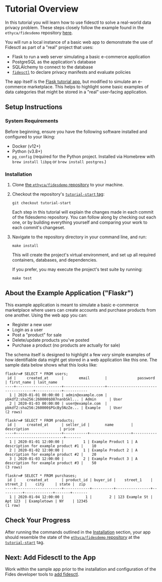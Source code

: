 # Tutorial Overview

In this tutorial you will learn how to use fidesctl to solve a real-world data privacy problem. These steps closely follow the example found in the `ethyca/fidesdemo` repository [here](https://github.com/ethyca/fidesdemo).

You will run a local instance of a basic web app to demonstrate the use of Fidesctl as part of a "real" project that uses:

* Flask to run a web server simulating a basic e-commerce application
* PostgreSQL as the application's database
* SQLAlchemy to connect to the database
* [`fidesctl`](https://github.com/ethyca/fides) to declare privacy manifests and evaluate policies

The app itself is the [Flask tutorial app](https://flask.palletsprojects.com/en/2.0.x/tutorial/), but modified to simulate an e-commerce marketplace. This helps to highlight some basic examples of data categories that might be stored in a "real" user-facing application.

## Setup Instructions

### System Requirements

Before beginning, ensure you have the following software installed and configured to your liking:

* Docker (v12+)
* Python (v3.8+)
* `pg_config` (required for the Python project. Installed via Homebrew with `brew install libpq` or `brew install postgres`.)

### Installation

1. Clone [the `ethyca/fidesdemo` repository](https://github.com/ethyca/fidesdemo) to your machine.
1. Checkout the repository's [`tutorial-start` tag](https://github.com/ethyca/fidesdemo/releases/tag/tutorial-start):

    ```shell
    git checkout tutorial-start
    ```

    Each step in this tutorial will explain the changes made in each commit of the fidesdemo repository. You can follow along by checking out each one, or by building everything yourself and comparing your work to each commit's changeset.

1. Navigate to the repository directory in your command line, and run:

    ```shell
    make install
    ```

    This will create the project's virtual environment, and set up all required containers, databases, and dependencies.

    If you prefer, you may execute the project's test suite by running:

    ```shell
    make test
    ```

## About the Example Application ("Flaskr")

This example application is meant to simulate a basic e-commerce marketplace where users can create accounts and purchase products from one another. Using the web app you can:

* Register a new user
* Login as a user
* Post a "product" for sale
* Delete/update products you've posted
* Purchase a product (no products are actually for sale)

The schema itself is designed to highlight a few *very* simple examples of how identifiable data might get stored in a web application like this one. The sample data below shows what this looks like:

```shell
flaskr=# SELECT * FROM users;
 id |     created_at      |       email       |              password              | first_name | last_name
----+---------------------+-------------------+------------------------------------+------------+-----------
  1 | 2020-01-01 00:00:00 | admin@example.com | pbkdf2:sha256:260000$O87nanbSkl... | Admin      | User
  2 | 2020-01-03 00:00:00 | user@example.com  | pbkdf2:sha256:260000$PGcBy5NzZe... | Example    | User
(2 rows)

flaskr=# SELECT * FROM products;
 id |     created_at      | seller_id |       name        |             description              | price
----+---------------------+-----------+-------------------+--------------------------------------+-------
  1 | 2020-01-01 12:00:00 |         1 | Example Product 1 | A description for example product #1 |    10
  2 | 2020-01-02 12:00:00 |         1 | Example Product 2 | A description for example product #2 |    20
  3 | 2020-01-03 12:00:00 |         2 | Example Product 3 | A description for example product #3 |    50
(3 rows)

flaskr=# SELECT * FROM purchases;
 id |     created_at      | product_id | buyer_id |    street_1    | street_2 |    city     | state |  zip
----+---------------------+------------+----------+----------------+----------+-------------+-------+-------
  1 | 2020-01-04 12:00:00 |          1 |        2 | 123 Example St | Apt 123  | Exampletown | NY    | 12345
(1 row)
```

## Check Your Progress

After running the commands outlined in the [Installation](#installation) section, your app should resemble the state of the [`ethyca/fidesdemo` repository](https://github.com/ethyca/fidesdemo) at the [`tutorial-start`](https://github.com/ethyca/fidesdemo/releases/tag/tutorial-start) tag.

## Next: Add Fidesctl to the App

Work within the sample app prior to the installation and configuration of the Fides developer tools to [add fidesctl](add.md).
